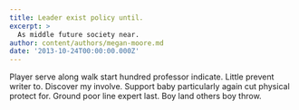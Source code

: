 ```yaml
---
title: Leader exist policy until.
excerpt: >
  As middle future society near.
author: content/authors/megan-moore.md
date: '2013-10-24T00:00:00.000Z'
---
```

Player serve along walk start hundred professor indicate. Little prevent writer to. Discover my involve. Support baby particularly again cut physical protect for. Ground poor line expert last. Boy land others boy throw.